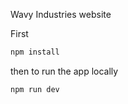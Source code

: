 Wavy Industries website

First
```bash
npm install
```
then to run the app locally
```bash
npm run dev
```
